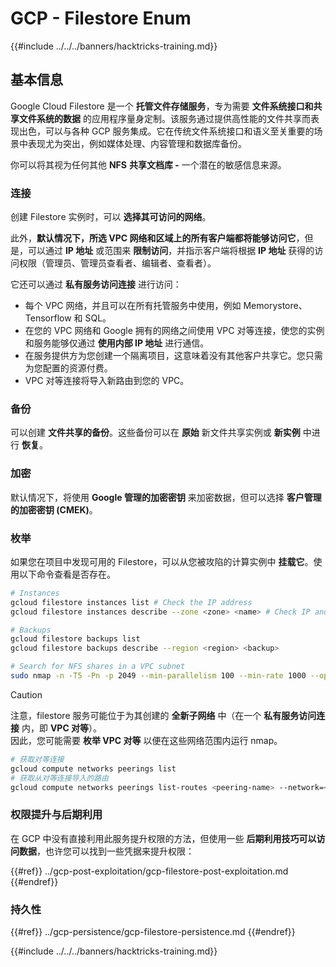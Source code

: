 # GCP - Filestore Enum

{{#include ../../../banners/hacktricks-training.md}}

## 基本信息

Google Cloud Filestore 是一个 **托管文件存储服务**，专为需要 **文件系统接口和共享文件系统的数据** 的应用程序量身定制。该服务通过提供高性能的文件共享而表现出色，可以与各种 GCP 服务集成。它在传统文件系统接口和语义至关重要的场景中表现尤为突出，例如媒体处理、内容管理和数据库备份。

你可以将其视为任何其他 **NFS** **共享文档库 -** 一个潜在的敏感信息来源。

### 连接

创建 Filestore 实例时，可以 **选择其可访问的网络**。

此外，**默认情况下，所选 VPC 网络和区域上的所有客户端都将能够访问它**，但是，可以通过 **IP 地址** 或范围来 **限制访问**，并指示客户端将根据 **IP 地址** 获得的访问权限（管理员、管理员查看者、编辑者、查看者）。

它还可以通过 **私有服务访问连接** 进行访问：

- 每个 VPC 网络，并且可以在所有托管服务中使用，例如 Memorystore、Tensorflow 和 SQL。
- 在您的 VPC 网络和 Google 拥有的网络之间使用 VPC 对等连接，使您的实例和服务能够仅通过 **使用内部 IP 地址** 进行通信。
- 在服务提供方为您创建一个隔离项目，这意味着没有其他客户共享它。您只需为您配置的资源付费。
- VPC 对等连接将导入新路由到您的 VPC。

### 备份

可以创建 **文件共享的备份**。这些备份可以在 **原始** 新文件共享实例或 **新实例** 中进行 **恢复**。

### 加密

默认情况下，将使用 **Google 管理的加密密钥** 来加密数据，但可以选择 **客户管理的加密密钥 (CMEK)**。

### 枚举

如果您在项目中发现可用的 Filestore，可以从您被攻陷的计算实例中 **挂载它**。使用以下命令查看是否存在。
```bash
# Instances
gcloud filestore instances list # Check the IP address
gcloud filestore instances describe --zone <zone> <name> # Check IP and access restrictions

# Backups
gcloud filestore backups list
gcloud filestore backups describe --region <region> <backup>

# Search for NFS shares in a VPC subnet
sudo nmap -n -T5 -Pn -p 2049 --min-parallelism 100 --min-rate 1000 --open 10.99.160.2/20
```
> [!CAUTION]
> 注意，filestore 服务可能位于为其创建的 **全新子网络** 中（在一个 **私有服务访问连接** 内，即 **VPC 对等**）。\
> 因此，您可能需要 **枚举 VPC 对等** 以便在这些网络范围内运行 nmap。
>
> ```bash
> # 获取对等连接
> gcloud compute networks peerings list
> # 获取从对等连接导入的路由
> gcloud compute networks peerings list-routes <peering-name> --network=<network-name> --region=<region> --direction=INCOMING
> ```

### 权限提升与后期利用

在 GCP 中没有直接利用此服务提升权限的方法，但使用一些 **后期利用技巧可以访问数据**，也许您可以找到一些凭据来提升权限：

{{#ref}}
../gcp-post-exploitation/gcp-filestore-post-exploitation.md
{{#endref}}

### 持久性

{{#ref}}
../gcp-persistence/gcp-filestore-persistence.md
{{#endref}}

{{#include ../../../banners/hacktricks-training.md}}
